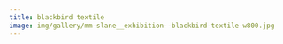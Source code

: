```yaml
---
title: blackbird textile
image: img/gallery/mm-slane__exhibition--blackbird-textile-w800.jpg
---
```


